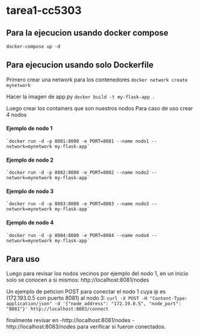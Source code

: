 # tarea1-cc5303
## Para la ejecucion usando docker compose
`docker-compose up -d`


## Para ejecucion usando solo Dockerfile
Primero crear una network para los contenedores
`docker network create mynetwork`

Hacer la imagen de app.py
`docker build -t my-flask-app .`

Luego crear los containers que son nuestros nodos
Para caso de uso crear 4 nodos
#### Ejemplo de nodo 1
    `docker run -d -p 8081:8080 -e PORT=8081 --name nodo1 --network=mynetwork my-flask-app`
#### Ejemplo de nodo 2
    `docker run -d -p 8082:8080 -e PORT=8082 --name nodo2 --network=mynetwork my-flask-app`
#### Ejemplo de nodo 3
    `docker run -d -p 8083:8080 -e PORT=8083 --name nodo3 --network=mynetwork my-flask-app`
#### Ejemplo de nodo 4
    `docker run -d -p 8084:8080 -e PORT=8084 --name nodo4 --network=mynetwork my-flask-app`

## Para uso

Luego para revisar los nodos vecinos por ejemplo del nodo 1, en un inicio solo se conocen a si mismos:
http://localhost:8081/nodes

Un ejemplo de peticion POST para conectar el nodo 1 cuya ip es  (172.193.0.5 con puerto 8081) al nodo 3:
`curl -X POST -H "Content-Type: application/json" -d '{"node_address": "172.19.0.5", "node_port": "8081"}' http://localhost:8083/connect `

finalmente revisar en
    -http://localhost:8081/nodes
    -http://localhost:8083/nodes
para verificar si fueron conectados.
